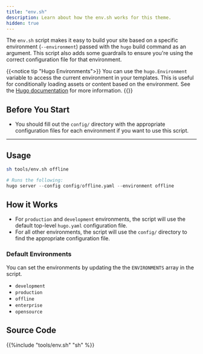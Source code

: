 ```yaml
---
title: "env.sh"
description: Learn about how the env.sh works for this theme. 
hidden: true
---
```


The `env.sh` script makes it easy to build your site based on a specific environment (`--environment`) passed with the `hugo` build command as an argument. This script also adds some guardrails to ensure you're using the correct configuration file for that environment.

{{<notice tip "Hugo Environments">}}
You can use the `hugo.Environment` variable to access the current environment in your templates. This is useful for conditionally loading assets or content based on the environment. See the [Hugo documentation](https://gohugo.io/functions/hugo/environment/) for more information.
{{</notice>}}

## Before You Start 

- You should fill out the `config/` directory with the appropriate configuration files for each environment if you want to use this script.


---

## Usage

```bash
sh tools/env.sh offline
```
```s
# Runs the following:
hugo server --config config/offline.yaml --environment offline
```

## How it Works

- For `production` and `development` environments, the script will use the default top-level `hugo.yaml` configuration file.
- For all other environments, the script will use the `config/` directory to find the appropriate configuration file.

### Default Environments

You can set the environments by updating the the `ENVIRONMENTS` array in the script. 

- `development`
- `production`
- `offline`
- `enterprise`
- `opensource`


## Source Code 

{{%include "tools/env.sh" "sh" %}}